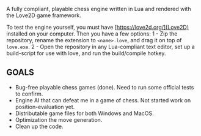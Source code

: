 A fully compliant, playable chess engine written in Lua and rendered with the Love2D game framework.

To test the engine yourself, you must have [https://love2d.org/](Love2D) installed on your computer. Then you have a few options:
1 - Zip the repository, rename the extension to `<name>.love`, and drag it on top of `love.exe`.
2 - Open the repository in any Lua-compliant text editor, set up a build-script for use with love, and run the build/compile hotkey.

## GOALS
- Bug-free playable chess games (done). Need to run some official tests to confirm.
- Engine AI that can defeat me in a game of chess.  Not started work on position-evaluation yet.
- Distributable game files for both Windows and MacOS.
- Optimization the move generation.
- Clean up the code.
